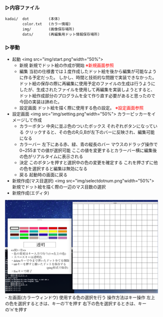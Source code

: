### ▷内容ファイル
```
kadai/  dot         (本体)
        color.txt   (カラー情報)
        img/        (画像保存場所)
        dats/       (再編集用ドット情報保存場所)
```
### ▷挙動
- 起動
<img src="img/start.png"width="50%">
    - 新規
        新規でドット絵の作成が開始
        <font color="red">※新規画面参照</font>
    - 編集
        当初の仕様書では１度作成したドット絵を後から編集が可能なように作る予定だった。
        しかし、時間と技術的な問題で実装できなかった。
        ドット絵の保存の際に再編集に使用予定のファイルの生成は行うようにしたが、生成されたファイルを使用して再編集を実装しようとすると、ドット絵作成部分のプログラムを全て作り直す必要があると思ったので今回の実装は諦めた。
    - 設定画面
        ドット絵を描く際に使用する色の設定。
        <font color="red">※設定画面参照</font>
- 設定画面
<img src="img/setting.png"width="50%">
    カラーピッカーをイメージして作成
    - カラーボタン
        中央に並ぶ色のついたボックス
        それぞれボタンになっている
        クリックすると、その色のR,G,Bが左下のバーに反映され、編集可能になる
    - カラーバー
        左下にある赤、緑、青の縦長のバー
        マウスのドラッグ操作で0~255までの値が選択可能
        ここの値を変更するとカラーバー横に編集後の色がリアルタイムに表示される
    - 決定
        このボタンを押すと選択中の色の変更を確定する
        これを押さずに他の色を選択すると編集は無効になる
    - 戻る
        起動時の画面に戻る
- 新規作成(マス目選択)
<img src="img/selectdotnum.png"width="50%">
    新規でドット絵を描く際の一辺のマス目数の選択
- 新規作成(エディタ)
<img src="img/editor.png">
    - 左画面(カラーウィンドウ)
        使用する色の選択を行う
        操作方法はキー操作
        左上の色を選択するときは、キーの'1'を押す
        右下の色を選択するときは、キーの'n'を押す
